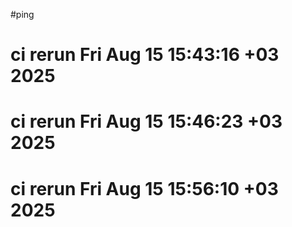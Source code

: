 #ping
# ci rerun Fri Aug 15 15:43:16 +03 2025
# ci rerun Fri Aug 15 15:46:23 +03 2025
# ci rerun Fri Aug 15 15:56:10 +03 2025
